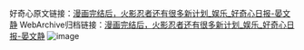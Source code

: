 好奇心原文链接：[漫画完结后，火影忍者还有很多新计划_娱乐_好奇心日报-晏文静](https://www.qdaily.com/articles/5168.html)
WebArchive归档链接：[漫画完结后，火影忍者还有很多新计划_娱乐_好奇心日报-晏文静](http://web.archive.org/web/20160920201923/http://www.qdaily.com:80/articles/5168.html)
![image](http://ww3.sinaimg.cn/large/007d5XDply1g3wdg43eusj30u03f47wh)